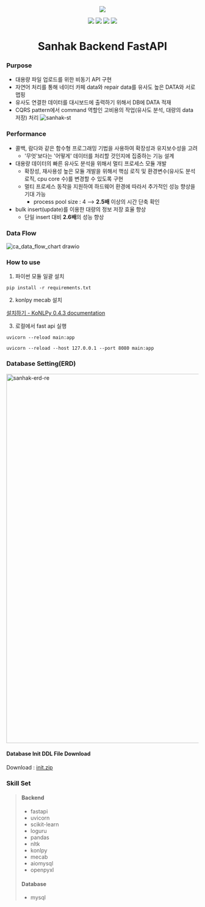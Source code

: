 <p align="center">
<img src="https://user-images.githubusercontent.com/73744183/232030952-cb08ddc9-818c-437b-8dc8-aec63d9042f0.png">
</p>

<p align="center">
<img src="https://img.shields.io/badge/python-3.9-blue">
<img src="https://img.shields.io/badge/FastAPI-0.88.0-blue">
<img src="https://img.shields.io/badge/version-v1.0.0-blue">
<img src="https://img.shields.io/badge/license-MIT-brightgreen.svg"/>
</p>

<h1 align="center">Sanhak Backend FastAPI</h1>


### Purpose

- 대용량 파일 업로드를 위한 비동기 API 구현
- 자연어 처리를 통해 네이터 카페 data와 repair data를 유사도 높은 DATA와 서로 맵핑
- 유사도 연결한 데이터를 대시보드에 출력하기 위해서 DB에 DATA 적재
- CQRS pattern에서 command 역할인 고비용의 작업(유사도 분석, 대량의  data 저장) 처리
![sanhak-st](https://user-images.githubusercontent.com/73744183/232180297-65a5e893-5314-4e58-916e-57aa531cc468.svg)


### Performance
- 콜백, 람다와 같은 함수형 프로그래밍 기법을 사용하여 확장성과 유지보수성을 고려
    - '무엇'보다는 '어떻게' 데이터를 처리할 것인지에 집중하는 기능 설계
- 대용량 데이터의 빠른 유사도 분석을 위해서 멀티 프로세스 모듈 개발
    - 확장성, 재사용성 높은 모듈 개발을 위해서 핵심 로직 및 환경변수(유사도 분석 로직, cpu core 수)를 변경할 수 있도록 구현
    - 멀티 프로세스 동작을 지원하여 하드웨어 환경에 따라서 추가적인 성능 향상을 기대 가능
        - process pool size : 4 --> <strong>2.5배</strong> 이상의 시간 단축 확인
- bulk insert(update)를 이용한 대량의 정보 저장 효율 향상
    - 단일 insert 대비 <strong>2.6배</strong>의 성능 향상

### Data Flow

![ca_data_flow_chart drawio](https://user-images.githubusercontent.com/73744183/210063395-24f3761f-fcdb-4b49-9ae5-0148175d32ad.svg)


### How to use

1. 파이썬 모듈 일괄 설치

```
pip install -r requirements.txt
```

2. konlpy mecab 설치

[설치하기 - KoNLPy 0.4.3 documentation](https://konlpy-ko.readthedocs.io/ko/v0.4.3/install/)

3. 로컬에서 fast api 실행

```
uvicorn --reload main:app
```

```
uvicorn --reload --host 127.0.0.1 --port 8080 main:app
```

### Database Setting(ERD)

<img width="966" alt="sanhak-erd-re" src="https://user-images.githubusercontent.com/73744183/211250981-252203d7-09e9-4be6-9d04-f0f7d51b1f57.png">

#### Database Init DDL File Download

Download : [init.zip](https://github.com/SANHAK-HYUNDAI/sanhak-backend-fast-api/files/10370876/init.zip)

### Skill Set

> #### Backend
> - fastapi
> - uvicorn
> - scikit-learn
> - loguru
> - pandas
> - nltk
> - konlpy
> - mecab
> - aiomysql
> - openpyxl
>
> #### Database
> - mysql


